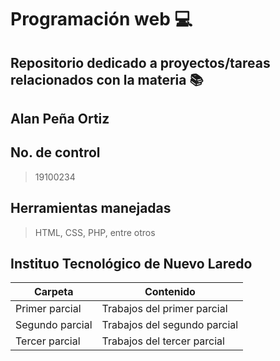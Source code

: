 
# Programación web :computer:

## Repositorio dedicado a proyectos/tareas relacionados con la materia :books:

## Alan Peña Ortiz

## No. de control
> 19100234 

## Herramientas manejadas
> HTML, CSS, PHP, entre otros


## Instituo Tecnológico de Nuevo Laredo

| Carpeta | Contenido |
| ------- | --------- |
| Primer parcial | Trabajos del primer parcial |
| Segundo parcial | Trabajos del segundo parcial |
| Tercer parcial | Trabajos del tercer parcial |

